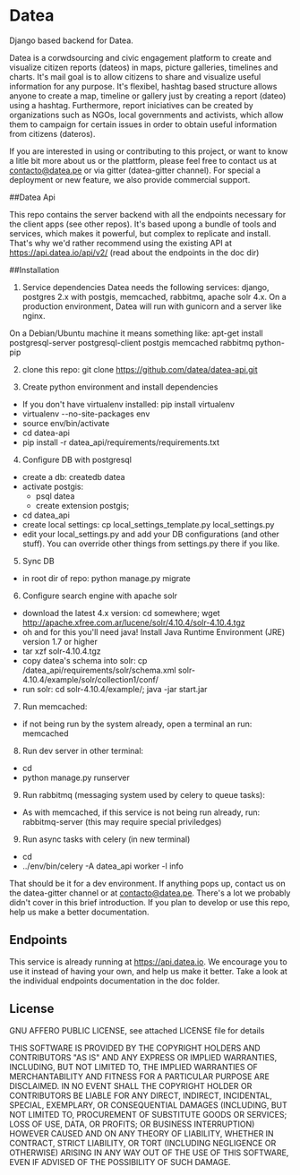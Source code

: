 Datea
=====

Django based backend for Datea.

Datea is a corwdsourcing and civic engagement platform to create and visualize citizen reports (dateos) in maps, picture galleries, timelines and charts. It's mail goal is to allow citizens to share and visualize useful information for any purpose. It's flexibel, hashtag based structure allows anyone to create a map, timeline or gallery just by creating a report (dateo) using a hashtag. Furthermore, report iniciatives can be created by organizations such as NGOs, local governments and activists, which allow them to campaign for certain issues in order to obtain useful information from citizens (dateros).

If you are interested in using or contributing to this project, or want to know a litle bit more about us or the plattform, please feel free to contact us at contacto@datea.pe or via gitter (datea-gitter channel). For special a deployment or new feature, we also provide commercial support.

##Datea Api

This repo contains the server backend with all the endpoints necessary for the client apps (see other repos). It's based upong a bundle of tools and services, which makes it powerful, but complex to replicate and install. That's why we'd rather recommend using the existing API at https://api.datea.io/api/v2/ (read about the endpoints in the doc dir)

##Installation

1. Service dependencies 
Datea needs the following services: django, postgres 2.x with postgis, memcached, rabbitmq, apache solr 4.x.
On a production environment, Datea will run with gunicorn and a server like nginx.

On a Debian/Ubuntu machine it means something like: apt-get install postgresql-server postgresql-client postgis memcached rabbitmq python-pip

2. clone this repo:
  git clone https://github.com/datea/datea-api.git
  
3. Create python environment and install dependencies
  - If you don't have virtualenv installed: pip install virtualenv
  - virtualenv --no-site-packages env
  - source env/bin/activate
  - cd datea-api
  - pip install -r datea_api/requirements/requirements.txt
  
4. Configure DB with postgresql
  - create a db: createdb datea
  - activate postgis: 
    - psql datea
    - create extension postgis;
  - cd datea_api
  - create local settings: cp local_settings_template.py local_settings.py
  - edit your local_settings.py and add your DB configurations (and other stuff). You can override other things from settings.py there if you like.

5. Sync DB
  - in root dir of repo: python manage.py migrate

6. Configure search engine with apache solr
  - download the latest 4.x version: cd somewhere; wget http://apache.xfree.com.ar/lucene/solr/4.10.4/solr-4.10.4.tgz
  - oh and for this you'll need java! Install Java Runtime Environment (JRE) version 1.7 or higher
  - tar xzf solr-4.10.4.tgz
  - copy datea's schema into solr: cp <path to datea>/datea_api/requirements/solr/schema.xml  solr-4.10.4/example/solr/collection1/conf/
  - run solr: cd solr-4.10.4/example/; java -jar start.jar

7. Run memcached:
  - if not being run by the system already, open a terminal an run: memcached

8. Run dev server in other terminal:
  - cd <path to datea root>
  - python manage.py runserver

9. Run rabbitmq (messaging system used by celery to queue tasks):
  - As with memcached, if this service is not being run already, run: rabbitmq-server (this may require special priviledges)

9. Run async tasks with celery (in new terminal)
 - cd <path to datea> 
 - ../env/bin/celery -A datea_api worker -l info

That should be it for a dev environment. If anything pops up, contact us on the datea-gitter channel or at contacto@datea.pe. There's a lot we probably didn't cover in this brief introduction. If you plan to develop or use this repo, help us make a better documentation.

## Endpoints
This service is already running at https://api.datea.io. We encourage you to use it instead of having your own, and help us make it better. Take a look at the individual endpoints documentation in the doc folder.

## License
GNU AFFERO PUBLIC LICENSE, see attached LICENSE file for details

THIS SOFTWARE IS PROVIDED BY THE COPYRIGHT HOLDERS AND CONTRIBUTORS "AS IS" AND ANY EXPRESS OR IMPLIED WARRANTIES, INCLUDING, BUT NOT LIMITED TO, THE IMPLIED WARRANTIES OF MERCHANTABILITY AND FITNESS FOR A PARTICULAR PURPOSE ARE DISCLAIMED. IN NO EVENT SHALL THE COPYRIGHT HOLDER OR CONTRIBUTORS BE LIABLE FOR ANY DIRECT, INDIRECT, INCIDENTAL, SPECIAL, EXEMPLARY, OR CONSEQUENTIAL DAMAGES (INCLUDING, BUT NOT LIMITED TO, PROCUREMENT OF SUBSTITUTE GOODS OR SERVICES; LOSS OF USE, DATA, OR PROFITS; OR BUSINESS INTERRUPTION) HOWEVER CAUSED AND ON ANY THEORY OF LIABILITY, WHETHER IN CONTRACT, STRICT LIABILITY, OR TORT (INCLUDING NEGLIGENCE OR OTHERWISE) ARISING IN ANY WAY OUT OF THE USE OF THIS SOFTWARE, EVEN IF ADVISED OF THE POSSIBILITY OF SUCH DAMAGE.
